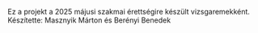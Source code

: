 Ez a projekt a 2025 májusi szakmai érettségire készült vizsgaremekként. 
Készítette: Masznyik Márton és Berényi Benedek
